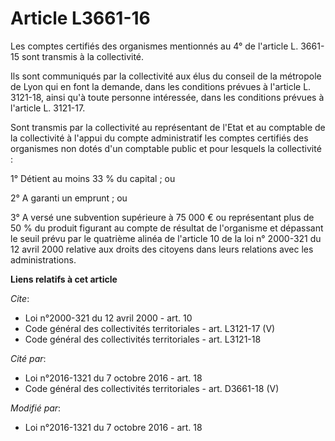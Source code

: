 # Article L3661-16

Les comptes certifiés des organismes mentionnés au 4° de l'article L. 3661-15 sont transmis à la collectivité. 

Ils sont communiqués par la collectivité aux élus du conseil de la métropole de Lyon qui en font la demande, dans les
conditions prévues à l'article L. 3121-18, ainsi qu'à toute personne intéressée, dans les conditions prévues à l'article L.
3121-17. 

Sont transmis par la collectivité au représentant de l'Etat et au comptable de la collectivité à l'appui du compte
administratif les comptes certifiés des organismes non dotés d'un comptable public et pour lesquels la collectivité : 

1° Détient au moins 33 % du capital ; ou 

2° A garanti un emprunt ; ou 

3° A versé une subvention supérieure à 75 000 € ou représentant plus de 50 % du produit figurant au compte de résultat de
l'organisme et dépassant le seuil prévu par le quatrième alinéa de l'article 10 de la loi n° 2000-321 du 12 avril 2000
relative aux droits des citoyens dans leurs relations avec les administrations.

**Liens relatifs à cet article**

_Cite_:

  - Loi n°2000-321 du 12 avril 2000 - art. 10
  - Code général des collectivités territoriales - art. L3121-17 (V)
  - Code général des collectivités territoriales - art. L3121-18

_Cité par_:

  - Loi n°2016-1321 du 7 octobre 2016 - art. 18
  - Code général des collectivités territoriales - art. D3661-18 (V)

_Modifié par_:

  - Loi n°2016-1321 du 7 octobre 2016 - art. 18
